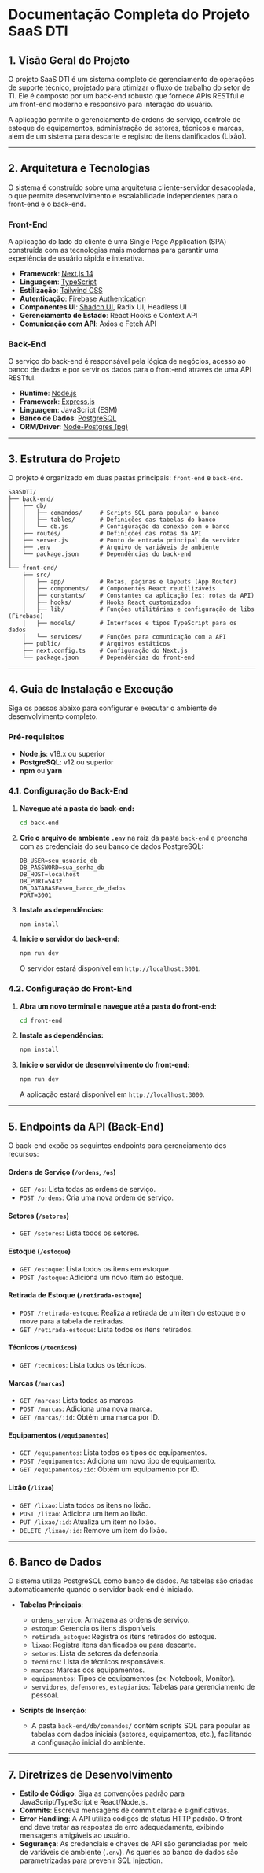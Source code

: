 # Documentação Completa do Projeto SaaS DTI

## 1. Visão Geral do Projeto

O projeto SaaS DTI é um sistema completo de gerenciamento de operações de suporte técnico, projetado para otimizar o fluxo de trabalho do setor de TI. Ele é composto por um back-end robusto que fornece APIs RESTful e um front-end moderno e responsivo para interação do usuário.

A aplicação permite o gerenciamento de ordens de serviço, controle de estoque de equipamentos, administração de setores, técnicos e marcas, além de um sistema para descarte e registro de itens danificados (Lixão).

---

## 2. Arquitetura e Tecnologias

O sistema é construído sobre uma arquitetura cliente-servidor desacoplada, o que permite desenvolvimento e escalabilidade independentes para o front-end e o back-end.

### **Front-End**

A aplicação do lado do cliente é uma Single Page Application (SPA) construída com as tecnologias mais modernas para garantir uma experiência de usuário rápida e interativa.

- **Framework**: [Next.js 14](https://nextjs.org/docs)
- **Linguagem**: [TypeScript](https://www.typescriptlang.org/docs/)
- **Estilização**: [Tailwind CSS](https://tailwindcss.com/docs)
- **Autenticação**: [Firebase Authentication](https://firebase.google.com/docs/auth)
- **Componentes UI**: [Shadcn UI](https://ui.shadcn.com/), Radix UI, Headless UI
- **Gerenciamento de Estado**: React Hooks e Context API
- **Comunicação com API**: Axios e Fetch API

### **Back-End**

O serviço do back-end é responsável pela lógica de negócios, acesso ao banco de dados e por servir os dados para o front-end através de uma API RESTful.

- **Runtime**: [Node.js](https://nodejs.org/)
- **Framework**: [Express.js](https://expressjs.com/)
- **Linguagem**: JavaScript (ESM)
- **Banco de Dados**: [PostgreSQL](https://www.postgresql.org/docs/)
- **ORM/Driver**: [Node-Postgres (pg)](https://node-postgres.com/)

---

## 3. Estrutura do Projeto

O projeto é organizado em duas pastas principais: `front-end` e `back-end`.

```
SaaSDTI/
├── back-end/
│   ├── db/
│   │   ├── comandos/     # Scripts SQL para popular o banco
│   │   ├── tables/       # Definições das tabelas do banco
│   │   └── db.js         # Configuração da conexão com o banco
│   ├── routes/           # Definições das rotas da API
│   ├── server.js         # Ponto de entrada principal do servidor
│   ├── .env              # Arquivo de variáveis de ambiente
│   └── package.json      # Dependências do back-end
│
└── front-end/
    ├── src/
    │   ├── app/          # Rotas, páginas e layouts (App Router)
    │   ├── components/   # Componentes React reutilizáveis
    │   ├── constants/    # Constantes da aplicação (ex: rotas da API)
    │   ├── hooks/        # Hooks React customizados
    │   ├── lib/          # Funções utilitárias e configuração de libs (Firebase)
    │   ├── models/       # Interfaces e tipos TypeScript para os dados
    │   └── services/     # Funções para comunicação com a API
    ├── public/           # Arquivos estáticos
    ├── next.config.ts    # Configuração do Next.js
    └── package.json      # Dependências do front-end
```

---

## 4. Guia de Instalação e Execução

Siga os passos abaixo para configurar e executar o ambiente de desenvolvimento completo.

### **Pré-requisitos**

- **Node.js**: v18.x ou superior
- **PostgreSQL**: v12 ou superior
- **npm** ou **yarn**

### **4.1. Configuração do Back-End**

1.  **Navegue até a pasta do back-end:**
    ```bash
    cd back-end
    ```

2.  **Crie o arquivo de ambiente `.env`** na raiz da pasta `back-end` e preencha com as credenciais do seu banco de dados PostgreSQL:
    ```env
    DB_USER=seu_usuario_db
    DB_PASSWORD=sua_senha_db
    DB_HOST=localhost
    DB_PORT=5432
    DB_DATABASE=seu_banco_de_dados
    PORT=3001
    ```

3.  **Instale as dependências:**
    ```bash
    npm install
    ```

4.  **Inicie o servidor do back-end:**
    ```bash
    npm run dev
    ```
    O servidor estará disponível em `http://localhost:3001`.

### **4.2. Configuração do Front-End**

1.  **Abra um novo terminal e navegue até a pasta do front-end:**
    ```bash
    cd front-end
    ```

2.  **Instale as dependências:**
    ```bash
    npm install
    ```

3.  **Inicie o servidor de desenvolvimento do front-end:**
    ```bash
    npm run dev
    ```
    A aplicação estará disponível em `http://localhost:3000`.

---

## 5. Endpoints da API (Back-End)

O back-end expõe os seguintes endpoints para gerenciamento dos recursos:

#### **Ordens de Serviço (`/ordens`, `/os`)**
- `GET /os`: Lista todas as ordens de serviço.
- `POST /ordens`: Cria uma nova ordem de serviço.

#### **Setores (`/setores`)**
- `GET /setores`: Lista todos os setores.

#### **Estoque (`/estoque`)**
- `GET /estoque`: Lista todos os itens em estoque.
- `POST /estoque`: Adiciona um novo item ao estoque.

#### **Retirada de Estoque (`/retirada-estoque`)**
- `POST /retirada-estoque`: Realiza a retirada de um item do estoque e o move para a tabela de retiradas.
- `GET /retirada-estoque`: Lista todos os itens retirados.

#### **Técnicos (`/tecnicos`)**
- `GET /tecnicos`: Lista todos os técnicos.

#### **Marcas (`/marcas`)**
- `GET /marcas`: Lista todas as marcas.
- `POST /marcas`: Adiciona uma nova marca.
- `GET /marcas/:id`: Obtém uma marca por ID.

#### **Equipamentos (`/equipamentos`)**
- `GET /equipamentos`: Lista todos os tipos de equipamentos.
- `POST /equipamentos`: Adiciona um novo tipo de equipamento.
- `GET /equipamentos/:id`: Obtém um equipamento por ID.

#### **Lixão (`/lixao`)**
- `GET /lixao`: Lista todos os itens no lixão.
- `POST /lixao`: Adiciona um item ao lixão.
- `PUT /lixao/:id`: Atualiza um item no lixão.
- `DELETE /lixao/:id`: Remove um item do lixão.

---

## 6. Banco de Dados

O sistema utiliza PostgreSQL como banco de dados. As tabelas são criadas automaticamente quando o servidor back-end é iniciado.

- **Tabelas Principais**:
  - `ordens_servico`: Armazena as ordens de serviço.
  - `estoque`: Gerencia os itens disponíveis.
  - `retirada_estoque`: Registra os itens retirados do estoque.
  - `lixao`: Registra itens danificados ou para descarte.
  - `setores`: Lista de setores da defensoria.
  - `tecnicos`: Lista de técnicos responsáveis.
  - `marcas`: Marcas dos equipamentos.
  - `equipamentos`: Tipos de equipamentos (ex: Notebook, Monitor).
  - `servidores`, `defensores`, `estagiarios`: Tabelas para gerenciamento de pessoal.

- **Scripts de Inserção**:
  - A pasta `back-end/db/comandos/` contém scripts SQL para popular as tabelas com dados iniciais (setores, equipamentos, etc.), facilitando a configuração inicial do ambiente.

---

## 7. Diretrizes de Desenvolvimento

- **Estilo de Código**: Siga as convenções padrão para JavaScript/TypeScript e React/Node.js.
- **Commits**: Escreva mensagens de commit claras e significativas.
- **Error Handling**: A API utiliza códigos de status HTTP padrão. O front-end deve tratar as respostas de erro adequadamente, exibindo mensagens amigáveis ao usuário.
- **Segurança**: As credenciais e chaves de API são gerenciadas por meio de variáveis de ambiente (`.env`). As queries ao banco de dados são parametrizadas para prevenir SQL Injection.

